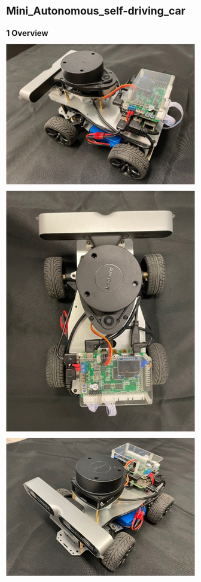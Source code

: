 # Mini_Autonomous_self-driving_car

## 1 Overview

![](pics/fig1.jpg)

![](pics/fig2.jpg)

![](pics/fig3.jpg)
